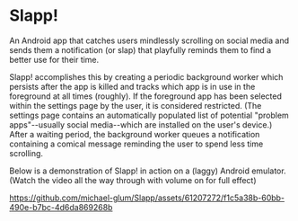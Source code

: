 # Slapp!
An Android app that catches users mindlessly scrolling on social media and sends them a notification (or slap) that playfully reminds them to find a better use for their time.

Slapp! accomplishes this by creating a periodic background worker which persists after the app is killed and tracks which app is in use in the foreground at all times (roughly). If the foreground app has been selected within the settings page by the user, it is considered restricted. (The settings page contains an automatically populated list of potential "problem apps"--usually social media--which are installed on the user's device.) After a waiting period, the background worker queues a notification containing a comical message reminding the user to spend less time scrolling.

Below is a demonstration of Slapp! in action on a (laggy) Android emulator.<br />
(Watch the video all the way through with volume on for full effect)

https://github.com/michael-glum/Slapp/assets/61207272/f1c5a38b-60bb-490e-b7bc-4d6da869268b

